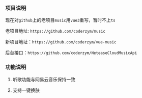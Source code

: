 ### 项目说明

现在对`github`上的老项目`music`用`vue3`重写，暂时不上`ts`

老项目地址: `https://github.com/coderzym/music`

新项目地址：`https://github.com/coderzym/vue-music`

后台接口：`https://github.com/coderzym/NeteaseCloudMusicApi`

### 功能说明

1. 听歌功能与网易云音乐保持一致

2. 支持一键换肤